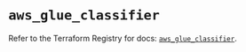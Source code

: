 # `aws_glue_classifier`

Refer to the Terraform Registry for docs: [`aws_glue_classifier`](https://registry.terraform.io/providers/hashicorp/aws/6.12.0/docs/resources/glue_classifier).
